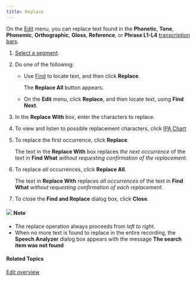 ```yaml
---
title: Replace
---
```


On the [Edit](overview) menu, you can replace text found in the **Phonetic**, **Tone**, **Phonemic**, **Orthographic**, **Gloss**, **Reference**, or **Phrase L1-L4** [transcription bars](transcription/guidelines).

1. [Select a segment](select-segment).
1. Do one of the following:
   * Use [Find](find) to locate text, and then click **Replace**.

      The **Replace All** button appears.

    * On the **Edit** menu, click **Replace**, and then locate text, using **Find Next**.
1. In the **Replace With** box, enter the characters to replace.
1. To view and listen to possible replacement characters, click [IPA Chart](character-chart)
1. To replace the first occurrence, click **Replace**.

    The text in the **Replace With** box replaces *the next occurrence* of the text in **Find What** *without requesting confirmation of the replacement*.

1. To replace *all* occurrences, click **Replace All**.

    The text in **Replace With** replaces *all occurrences* of the text in **Find What** *without requesting confirmation of each replacement*.

1. To close the **Find and Replace** dialog box, click **Close**.

#### ![](../../../images/001.png) **Note**
- The replace operation always proceeds from *left to right*.
- When no more text is found to replace in the entire recording, the **Speech Analyzer** dialog box appears with the message **The search item was not found**

#### **Related Topics**
[Edit overview](overview)
